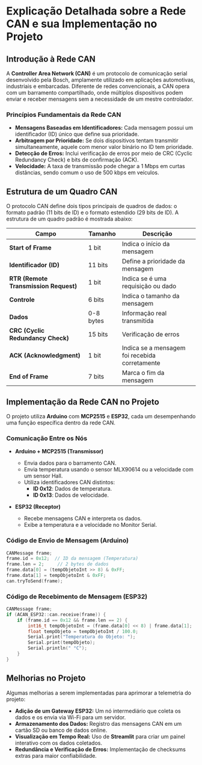 # Explicação Detalhada sobre a Rede CAN e sua Implementação no Projeto

## Introdução à Rede CAN

A **Controller Area Network (CAN)** é um protocolo de comunicação serial desenvolvido pela Bosch, amplamente utilizado em aplicações automotivas, industriais e embarcadas. Diferente de redes convencionais, a CAN opera com um barramento compartilhado, onde múltiplos dispositivos podem enviar e receber mensagens sem a necessidade de um mestre controlador.

### Princípios Fundamentais da Rede CAN

- **Mensagens Baseadas em Identificadores:** Cada mensagem possui um identificador (ID) único que define sua prioridade.
- **Arbitragem por Prioridade:** Se dois dispositivos tentam transmitir simultaneamente, aquele com menor valor binário no ID tem prioridade.
- **Detecção de Erros:** Inclui verificação de erros por meio de CRC (Cyclic Redundancy Check) e bits de confirmação (ACK).
- **Velocidade:** A taxa de transmissão pode chegar a 1 Mbps em curtas distâncias, sendo comum o uso de 500 kbps em veículos.

## Estrutura de um Quadro CAN

O protocolo CAN define dois tipos principais de quadros de dados: o formato padrão (11 bits de ID) e o formato estendido (29 bits de ID). A estrutura de um quadro padrão é mostrada abaixo:

| **Campo**                                | **Tamanho**  | **Descrição**                                      |
|------------------------------------------|-------------|---------------------------------------------------|
| **Start of Frame**                       | 1 bit       | Indica o início da mensagem                      |
| **Identificador (ID)**                    | 11 bits     | Define a prioridade da mensagem                  |
| **RTR (Remote Transmission Request)**     | 1 bit       | Indica se é uma requisição ou dado               |
| **Controle**                              | 6 bits      | Indica o tamanho da mensagem                     |
| **Dados**                                 | 0-8 bytes   | Informação real transmitida                      |
| **CRC (Cyclic Redundancy Check)**         | 15 bits     | Verificação de erros                             |
| **ACK (Acknowledgment)**                  | 1 bit       | Indica se a mensagem foi recebida corretamente   |
| **End of Frame**                          | 7 bits      | Marca o fim da mensagem                          |

## Implementação da Rede CAN no Projeto

O projeto utiliza **Arduino** com **MCP2515** e **ESP32**, cada um desempenhando uma função específica dentro da rede CAN.

### Comunicação Entre os Nós

- **Arduino + MCP2515 (Transmissor)**
  - Envia dados para o barramento CAN.
  - Envia temperatura usando o sensor MLX90614 ou a velocidade com um sensor Hall.
  - Utiliza identificadores CAN distintos:
    - **ID 0x12**: Dados de temperatura.
    - **ID 0x13**: Dados de velocidade.

- **ESP32 (Receptor)**
  - Recebe mensagens CAN e interpreta os dados.
  - Exibe a temperatura e a velocidade no Monitor Serial.

### Código de Envio de Mensagem (Arduino)

```cpp
CANMessage frame;
frame.id = 0x12;  // ID da mensagem (Temperatura)
frame.len = 2;     // 2 bytes de dados
frame.data[0] = (tempObjetoInt >> 8) & 0xFF;
frame.data[1] = tempObjetoInt & 0xFF;
can.tryToSend(frame);
```

### Código de Recebimento de Mensagem (ESP32)

```cpp
CANMessage frame;
if (ACAN_ESP32::can.receive(frame)) {
    if (frame.id == 0x12 && frame.len == 2) {
        int16_t tempObjetoInt = (frame.data[0] << 8) | frame.data[1];
        float tempObjeto = tempObjetoInt / 100.0;
        Serial.print("Temperatura do Objeto: ");
        Serial.print(tempObjeto);
        Serial.println(" °C");
    }
}
```

## Melhorias no Projeto

Algumas melhorias a serem implementadas para aprimorar a telemetria do projeto:

- **Adição de um Gateway ESP32:** Um nó intermediário que coleta os dados e os envia via Wi-Fi para um servidor.
- **Armazenamento dos Dados:** Registro das mensagens CAN em um cartão SD ou banco de dados online.
- **Visualização em Tempo Real:** Uso de **Streamlit** para criar um painel interativo com os dados coletados.
- **Redundância e Verificação de Erros:** Implementação de checksums extras para maior confiabilidade.


